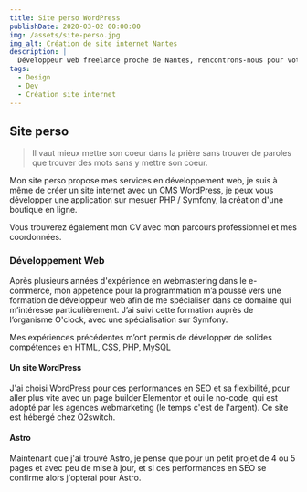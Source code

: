 ```yaml
---
title: Site perso WordPress
publishDate: 2020-03-02 00:00:00
img: /assets/site-perso.jpg
img_alt: Création de site internet Nantes
description: |
  Développeur web freelance proche de Nantes, rencontrons-nous pour votre projet de site internet vitrine ou e-commerce.
tags:
  - Design
  - Dev
  - Création site internet
---
```


## Site perso

> Il vaut mieux mettre son coeur dans la prière sans trouver de paroles que trouver des mots sans y mettre son coeur.

Mon site perso propose mes services en développement web, je suis à même de créer un site internet avec un CMS WordPress, je peux vous développer une application sur mesuer PHP / Symfony, la création d'une boutique en ligne.

Vous trouverez également mon CV avec mon parcours professionnel et mes coordonnées.

### Développement Web

Après plusieurs années d'expérience en webmastering dans le e-commerce, mon appétence pour la programmation m’a poussé vers une formation de développeur web afin de me spécialiser dans ce domaine qui m’intéresse particulièrement. J’ai suivi cette formation auprès de l’organisme O'clock, avec une spécialisation sur Symfony.

Mes expériences précédentes m’ont permis de développer de solides compétences en HTML, CSS, PHP, MySQL

#### Un site WordPress

J'ai choisi WordPress pour ces performances en SEO et sa flexibilité, pour aller plus vite avec un page builder Elementor et oui le no-code, qui est adopté par les agences webmarketing (le temps c'est de l'argent). Ce site est hébergé chez O2switch.

#### Astro

Maintenant que j'ai trouvé Astro, je pense que pour un petit projet de 4 ou 5 pages et avec peu de mise à jour, et si ces performances en SEO se confirme alors j'opterai pour Astro.
